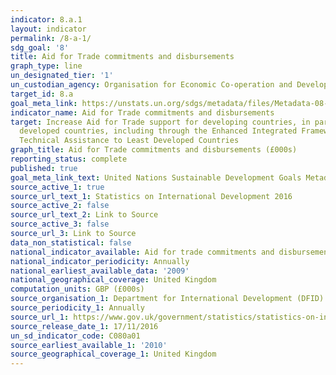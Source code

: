 ```yaml
---
indicator: 8.a.1
layout: indicator
permalink: /8-a-1/
sdg_goal: '8'
title: Aid for Trade commitments and disbursements
graph_type: line
un_designated_tier: '1'
un_custodian_agency: Organisation for Economic Co-operation and Development (OECD)
target_id: 8.a
goal_meta_link: https://unstats.un.org/sdgs/metadata/files/Metadata-08-0A-01.pdf
indicator_name: Aid for Trade commitments and disbursements
target: Increase Aid for Trade support for developing countries, in particular least
  developed countries, including through the Enhanced Integrated Framework for Trade-related
  Technical Assistance to Least Developed Countries
graph_title: Aid for Trade commitments and disbursements (£000s)
reporting_status: complete
published: true
goal_meta_link_text: United Nations Sustainable Development Goals Metadata (pdf 208kB)
source_active_1: true
source_url_text_1: Statistics on International Development 2016
source_active_2: false
source_url_text_2: Link to Source
source_active_3: false
source_url_3: Link to Source
data_non_statistical: false
national_indicator_available: Aid for trade commitments and disbursements
national_indicator_periodicity: Annually
national_earliest_available_data: '2009'
national_geographical_coverage: United Kingdom
computation_units: GBP (£000s)
source_organisation_1: Department for International Development (DFID)
source_periodicity_1: Annually
source_url_1: https://www.gov.uk/government/statistics/statistics-on-international-development-2016
source_release_date_1: 17/11/2016
un_sd_indicator_code: C080a01
source_earliest_available_1: '2010'
source_geographical_coverage_1: United Kingdom
---
```

